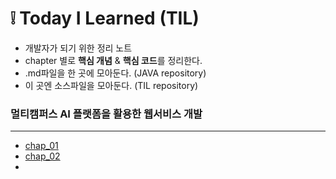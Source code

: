 # :grey_exclamation: Today I Learned (TIL) 

- 개발자가 되기 위한 정리 노트 
- chapter 별로 **핵심 개념** & **핵심 코드**를 정리한다.
- .md파일을 한 곳에 모아둔다. (JAVA repository)
- 이 곳엔 소스파일을 모아둔다. (TIL repository)



### 멀티캠퍼스 AI 플랫폼을 활용한 웹서비스 개발

---

- [chap_01](https://github.com/jisuMin/Java/blob/0127ebc8f0bc47224494beba6f3af945ff502889/day_01.md)
- [chap_02]()
- 